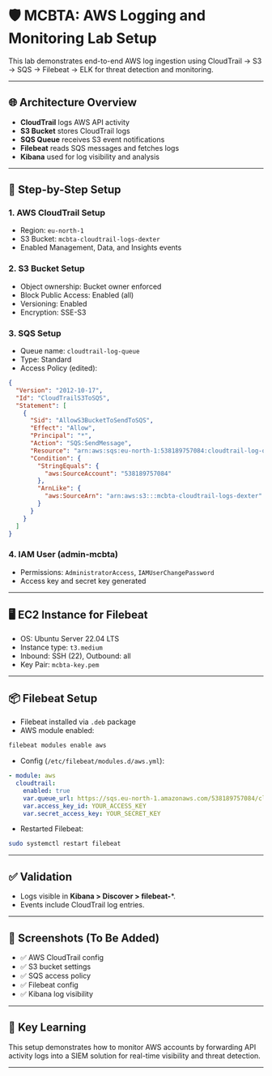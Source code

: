 
# 🛡️ MCBTA: AWS Logging and Monitoring Lab Setup

This lab demonstrates end-to-end AWS log ingestion using CloudTrail → S3 → SQS → Filebeat → ELK for threat detection and monitoring.

---

## 🌐 Architecture Overview

- **CloudTrail** logs AWS API activity
- **S3 Bucket** stores CloudTrail logs
- **SQS Queue** receives S3 event notifications
- **Filebeat** reads SQS messages and fetches logs
- **Kibana** used for log visibility and analysis

---

## 🔧 Step-by-Step Setup

### 1. AWS CloudTrail Setup

- Region: `eu-north-1`
- S3 Bucket: `mcbta-cloudtrail-logs-dexter`
- Enabled Management, Data, and Insights events

### 2. S3 Bucket Setup

- Object ownership: Bucket owner enforced
- Block Public Access: Enabled (all)
- Versioning: Enabled
- Encryption: SSE-S3

### 3. SQS Setup

- Queue name: `cloudtrail-log-queue`
- Type: Standard
- Access Policy (edited):

```json
{
  "Version": "2012-10-17",
  "Id": "CloudTrailS3ToSQS",
  "Statement": [
    {
      "Sid": "AllowS3BucketToSendToSQS",
      "Effect": "Allow",
      "Principal": "*",
      "Action": "SQS:SendMessage",
      "Resource": "arn:aws:sqs:eu-north-1:538189757084:cloudtrail-log-queue",
      "Condition": {
        "StringEquals": {
          "aws:SourceAccount": "538189757084"
        },
        "ArnLike": {
          "aws:SourceArn": "arn:aws:s3:::mcbta-cloudtrail-logs-dexter"
        }
      }
    }
  ]
}
```

### 4. IAM User (admin-mcbta)

- Permissions: `AdministratorAccess`, `IAMUserChangePassword`
- Access key and secret key generated

---

## 🖥️ EC2 Instance for Filebeat

- OS: Ubuntu Server 22.04 LTS
- Instance type: `t3.medium`
- Inbound: SSH (22), Outbound: all
- Key Pair: `mcbta-key.pem`

---

## 📦 Filebeat Setup

- Filebeat installed via `.deb` package
- AWS module enabled:

```bash
filebeat modules enable aws
```

- Config (`/etc/filebeat/modules.d/aws.yml`):

```yaml
- module: aws
  cloudtrail:
    enabled: true
    var.queue_url: https://sqs.eu-north-1.amazonaws.com/538189757084/cloudtrail-log-queue
    var.access_key_id: YOUR_ACCESS_KEY
    var.secret_access_key: YOUR_SECRET_KEY
```

- Restarted Filebeat:

```bash
sudo systemctl restart filebeat
```

---

## ✅ Validation

- Logs visible in **Kibana > Discover > filebeat-***.
- Events include CloudTrail log entries.

---

## 📸 Screenshots (To Be Added)

- ✅ AWS CloudTrail config
- ✅ S3 bucket settings
- ✅ SQS access policy
- ✅ Filebeat config
- ✅ Kibana log visibility

---

## 🧠 Key Learning

This setup demonstrates how to monitor AWS accounts by forwarding API activity logs into a SIEM solution for real-time visibility and threat detection.

---

